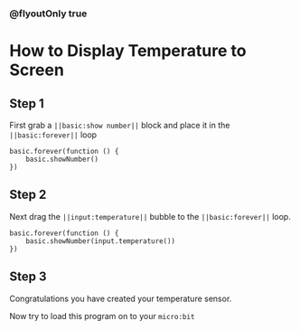 ### @flyoutOnly true
# How to Display Temperature to Screen
## Step 1 
First grab a ``||basic:show number||`` block and place it in the ``||basic:forever||`` loop


```blocks
basic.forever(function () {
    basic.showNumber()
})

```

## Step 2 
Next drag the ``||input:temperature||`` bubble to the ``||basic:forever||`` loop.

```blocks
basic.forever(function () {
    basic.showNumber(input.temperature())
})
```

## Step 3
Congratulations you have created your temperature sensor. 

Now try to load this program on to your ``micro:bit``
